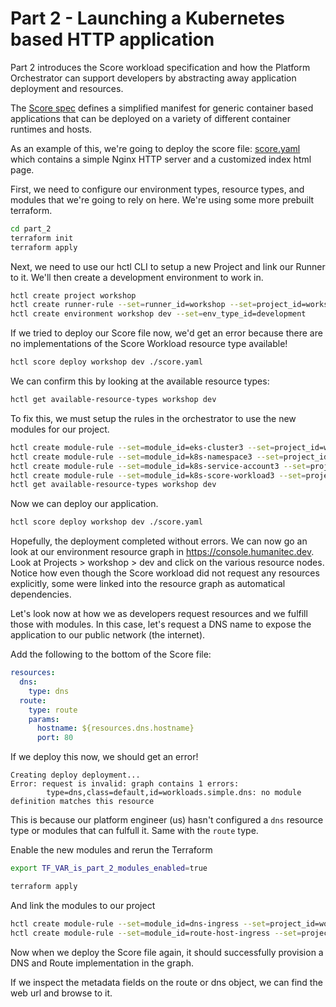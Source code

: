 # Part 2 - Launching a Kubernetes based HTTP application

Part 2 introduces the Score workload specification and how the Platform Orchestrator can support developers by abstracting away application deployment and resources.

The [Score spec](https://docs.score.dev/docs/score-specification/score-spec-reference/) defines a simplified manifest for generic container based applications that can be deployed on a variety of different container runtimes and hosts.

As an example of this, we're going to deploy the score file: [score.yaml](./score.yaml) which contains a simple Nginx HTTP server and a customized index html page.

First, we need to configure our environment types, resource types, and modules that we're going to rely on here. We're using some more prebuilt terraform.

```sh
cd part_2
terraform init
terraform apply
```

Next, we need to use our hctl CLI to setup a new Project and link our Runner to it. We'll then create a development environment to work in.

```sh
hctl create project workshop
hctl create runner-rule --set=runner_id=workshop --set=project_id=workshop
hctl create environment workshop dev --set=env_type_id=development
```

If we tried to deploy our Score file now, we'd get an error because there are no implementations of the Score Workload resource type available!

```sh
hctl score deploy workshop dev ./score.yaml
```

We can confirm this by looking at the available resource types:

```sh
hctl get available-resource-types workshop dev
```

To fix this, we must setup the rules in the orchestrator to use the new modules for our project.

```sh
hctl create module-rule --set=module_id=eks-cluster3 --set=project_id=workshop
hctl create module-rule --set=module_id=k8s-namespace3 --set=project_id=workshop
hctl create module-rule --set=module_id=k8s-service-account3 --set=project_id=workshop
hctl create module-rule --set=module_id=k8s-score-workload3 --set=project_id=workshop
hctl get available-resource-types workshop dev
```

Now we can deploy our application.

```sh
hctl score deploy workshop dev ./score.yaml
```

Hopefully, the deployment completed without errors. We can now go an look at our environment resource graph in <https://console.humanitec.dev>. Look at Projects > workshop > dev and click on the various resource nodes. Notice how even though the Score workload did not request any resources explicitly, some were linked into the resource graph as automatical dependencies.

Let's look now at how we as developers request resources and we fulfill those with modules. In this case, let's request a DNS name to expose the application to our public network (the internet).

Add the following to the bottom of the Score file:

```yaml
resources:
  dns:
    type: dns
  route:
    type: route
    params:
      hostname: ${resources.dns.hostname}
      port: 80
```

If we deploy this now, we should get an error!

```
Creating deploy deployment...
Error: request is invalid: graph contains 1 errors:
        type=dns,class=default,id=workloads.simple.dns: no module definition matches this resource
```

This is because our platform engineer (us) hasn't configured a `dns` resource type or modules that can fulfull it. Same with the `route` type.

Enable the new modules and rerun the Terraform

```sh
export TF_VAR_is_part_2_modules_enabled=true

terraform apply
```

And link the modules to our project

```sh
hctl create module-rule --set=module_id=dns-ingress --set=project_id=workshop
hctl create module-rule --set=module_id=route-host-ingress --set=project_id=workshop
```

Now when we deploy the Score file again, it should successfully provision a DNS and Route implementation in the graph.

If we inspect the metadata fields on the route or dns object, we can find the web url and browse to it.
